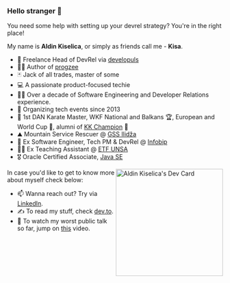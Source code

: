 ### Hello stranger 👋

You need some help with setting up your devrel strategy?
You're in the right place!

My name is **Aldin Kiselica**, or simply as friends call me - **Kisa**.
- 🥑 Freelance Head of DevRel via [developuls](https://www.linkedin.com/company/developuls)
- 👷🏻 Author of [progzee](https://pypi.org/project/progzee)
- 🃏 Jack of all trades, master of some
- 💻 A passionate product-focused techie
- 👴🏻 Over a decade of Software Engineering and Developer Relations experience.
- 🎤 Organizing tech events since 2013
- 🥋 1st DAN Karate Master, WKF National and Balkans 🏆, European and World Cup 🥉, alumni of [KK Champion](https://kkchampion.ba/) 🥊
- ⛰ Mountain Service Rescuer @ [GSS Ilidža](https://gss.ba/)
- 🎯 Ex Software Engineer, Tech PM & DevRel @ [Infobip](https://infobip.com/)
- 👨‍🏫 Ex Teaching Assistant @ [ETF UNSA](https://www.etf.unsa.ba/)
- 🎖️ Oracle Certified Associate, [Java SE](https://www.credly.com/badges/ca8754df-0e82-41f9-be36-3dfad6d3c26b)

<a href="https://app.daily.dev/kiselitza"><img src="https://api.daily.dev/devcards/v2/wmyiR105exUAMUi0AIxh6.png?type=default&r=gz2" width="250" align="right" alt="Aldin Kiselica's Dev Card"/></a>

In case you'd like to get to know more about myself check below:
- 📫 Wanna reach out? Try via [LinkedIn](https://www.linkedin.com/in/kiselitza/).
- ✍️ To read my stuff, check [dev.to](https://dev.to/kiselitza).
- 🎤 To watch my worst public talk so far, jump on [this](https://www.youtube.com/watch?v=fchgo2z5vnc) video.
